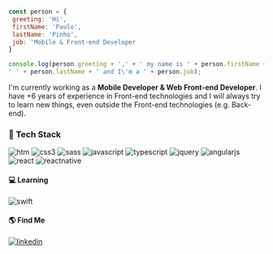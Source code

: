 ```javascript
const person = {
 greeting: 'Hi',
 firstName: 'Paulo',
 lastName: 'Pinho',
 job: 'Mobile & Front-end Developer
}

console.log(person.greeting + ',' + ' my name is ' + person.firstName +
' ' + person.lastName + ' and I\'m a ' + person.job);
```

I'm currently working as a **Mobile Developer & Web Front-end Developer**.
I have +6 years of experience in Front-end technologies and I will always try to learn new things, even outside the Front-end technologies (e.g. Back-end).

### :rocket: Tech Stack

![htm](https://img.shields.io/badge/-HTML-/?logoColor=white&color=orange&style=for-the-badge&logo=HTML5)
![css3](https://img.shields.io/badge/-CSS-/?logoColor=white&color=blue&style=for-the-badge&logo=CSS3)
![sass](https://img.shields.io/badge/-CSS-/?logoColor=white&color=CD6799&style=for-the-badge&logo=SASS)
![javascript](https://img.shields.io/badge/-Javascript-/?logoColor=white&color=yellow&style=for-the-badge&logo=JAVASCRIPT)
![typescript](https://img.shields.io/badge/-Typescript-/?logoColor=white&color=007acc&style=for-the-badge&logo=TYPESCRIPT)
![jquery](https://img.shields.io/badge/-jQuery-/?logoColor=white&color=0868AC&style=for-the-badge&logo=JQUERY)
![angularjs](https://img.shields.io/badge/-AngularJS-/?logoColor=white&color=dd1b16&style=for-the-badge&logo=ANGULARJS)
![react](https://img.shields.io/badge/-React-/?logoColor=white&color=blue&style=for-the-badge&logo=REACT)
![reactnative](https://img.shields.io/badge/-React%20Native-/?logoColor=white&color=3e9fb9&style=for-the-badge&logo=REACT)

#### 💻 Learning
 
![swift](https://img.shields.io/badge/-Swift-/?logoColor=white&color=F05138&style=for-the-badge&logo=SWIFT)

#### :earth_americas: Find Me

<a href="https://www.linkedin.com/in/pmafpinho/" target="_blank">![linkedin](https://img.shields.io/badge/-LinkedIn-/?logoColor=white&color=blue&style=for-the-badge&logo=LINKEDIN)</a>
